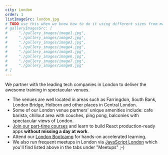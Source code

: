 ```yaml
---
city: London
order: 1
listImageSrc: london.jpg
# TODO use this when we know how to do it using different sizes from markdown images
# galleryImagesSrc: [
#     "./gallery_images/image1.jpg",
#     "./gallery_images/image2.jpg",
#     "./gallery_images/image3.jpg",
#     "./gallery_images/image4.jpg",
#     "./gallery_images/image5.jpg",
#     "./gallery_images/image6.jpg",
#     "./gallery_images/image7.jpg",
#     "./gallery_images/image8.jpg"
# ]
---
```


We partner with the leading tech companies in London to deliver the awesome training in spectacular venues.

- The venues are well located in areas such as Farringdon, South Bank, London Bridge, Holborn and other places in Central London.
- Some of our London venue partners' unique amenities include: cafe barista, chillout area with couches, ping pong, balconies with spectacular views of London.
- [Join our part-time courses](/react/training/part-time-course/london) and learn to build React production-ready apps **without missing a day at work**.
- Attend our [London Bootcamp](/react/training/bootcamp/london) for hands-on accelerated learning.
- We also run frequent meetups in London via [JavaScript London](https://www.meetup.com/JavaScript-London/) which you'll find listed above in the tabs under "Meetups" ;-)
